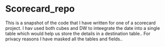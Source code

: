 # Scorecard_repo

This is a snapshot of the code that I have written for one of a scorecard project. I hav used both cubes and DW to inteegrate the date into
a single table which would help us store the details in a destination table.. 
For privacy reasons I have masked all the tables and fields..
